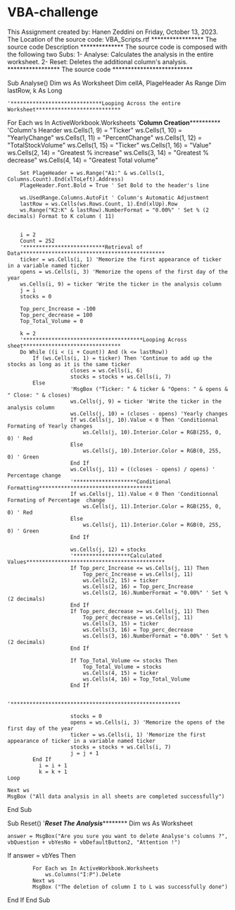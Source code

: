 # VBA-challenge
This Assignment created by: Hanen Zeddini on Friday, October 13, 2023. 
The Location of the source code: VBA_Scripts.rtf
***************** The source code Description **************
The source code is composed with the following two Subs: 
1- Analyse: Calculates the analysis in the entire worksheet.
2- Reset: Deletes the additional column's analysis.
***************** The source code **************************

Sub Analyse()
    Dim ws As Worksheet
    Dim cellA, PlageHeader As Range
    Dim lastRow, k As Long
    
    '*****************************Looping Across the entire Worksheet***************************
   For Each ws In ActiveWorkbook.Worksheets
        '**************************Column Creation************************************
        'Column's Hearder
        ws.Cells(1, 9) = "Ticker"
        ws.Cells(1, 10) = "YearlyChange"
        ws.Cells(1, 11) = "PercentChange"
        ws.Cells(1, 12) = "TotalStockVolume"
        ws.Cells(1, 15) = "Ticker"
        ws.Cells(1, 16) = "Value"
        ws.Cells(2, 14) = "Greatest % increase"
        ws.Cells(3, 14) = "Greatest % decrease"
        ws.Cells(4, 14) = "Greatest Total volume"
                            
        Set PlageHeader = ws.Range("A1:" & ws.Cells(1, Columns.Count).End(xlToLeft).Address)
        PlageHeader.Font.Bold = True ' Set Bold to the header's line
        
        ws.UsedRange.Columns.AutoFit ' Column's Automatic Adjustment
        lastRow = ws.Cells(ws.Rows.Count, 1).End(xlUp).Row
        ws.Range("K2:K" & lastRow).NumberFormat = "0.00%" ' Set % (2 decimals) Format to K column ( 11)
        

        i = 2
        Count = 252
        '**************************Retrieval of Data**********************************************
        ticker = ws.Cells(i, 1) 'Memorize the first appearance of ticker in a variable named ticker
        opens = ws.Cells(i, 3) 'Memorize the opens of the first day of the year
        ws.Cells(i, 9) = ticker 'Write the ticker in the analysis column
        j = i
        stocks = 0
        
        Top_perc_Increase = -100
        Top_perc_decrease = 100
        Top_Total_Volume = 0

        k = 2
        '**************************************Looping Across sheet*******************************
        Do While ((i < (i + Count)) And (k <= lastRow))
            If (ws.Cells(i, 1) = ticker) Then 'Continue to add up the stocks as long as it is the same ticker
                        closes = ws.Cells(i, 6)
                        stocks = stocks + ws.Cells(i, 7)
            Else
                        'MsgBox ("Ticker: " & ticker & "Opens: " & opens & " Close: " & closes)
                        ws.Cells(j, 9) = ticker 'Write the ticker in the analysis column
                        ws.Cells(j, 10) = (closes - opens) 'Yearly changes
                        If ws.Cells(j, 10).Value < 0 Then 'Conditionnal Formating of Yearly changes
                            ws.Cells(j, 10).Interior.Color = RGB(255, 0, 0) ' Red
                        Else
                            ws.Cells(j, 10).Interior.Color = RGB(0, 255, 0) ' Green
                        End If
                        ws.Cells(j, 11) = ((closes - opens) / opens) ' Percentage change
                        '********************Conditional Formatting************************************
                        If ws.Cells(j, 11).Value < 0 Then 'Conditionnal Formating of Percentage  change
                            ws.Cells(j, 11).Interior.Color = RGB(255, 0, 0) ' Red
                        Else
                            ws.Cells(j, 11).Interior.Color = RGB(0, 255, 0) ' Green
                        End If

                        ws.Cells(j, 12) = stocks
                        '******************Calculated Values********************************************
                        If Top_perc_Increase <= ws.Cells(j, 11) Then
                            Top_perc_Increase = ws.Cells(j, 11)
                            ws.Cells(2, 15) = ticker
                            ws.Cells(2, 16) = Top_perc_Increase
                            ws.Cells(2, 16).NumberFormat = "0.00%" ' Set % (2 decimals)
                        End If
                        If Top_perc_decrease >= ws.Cells(j, 11) Then
                            Top_perc_decrease = ws.Cells(j, 11)
                            ws.Cells(3, 15) = ticker
                            ws.Cells(3, 16) = Top_perc_decrease
                            ws.Cells(3, 16).NumberFormat = "0.00%" ' Set % (2 decimals)
                        End If
                        
                        If Top_Total_Volume <= stocks Then
                            Top_Total_Volume = stocks
                            ws.Cells(4, 15) = ticker
                            ws.Cells(4, 16) = Top_Total_Volume
                        End If
                        
                        '******************************************************
                        
                        stocks = 0
                        opens = ws.Cells(i, 3) 'Memorize the opens of the first day of the year
                        ticker = ws.Cells(i, 1) 'Memorize the first appearance of ticker in a variable named ticker
                        stocks = stocks + ws.Cells(i, 7)
                        j = j + 1
            End If
              i = i + 1
              k = k + 1
    Loop
            
    Next ws
    MsgBox ("All data analysis in all sheets are completed successfully")
End Sub

Sub Reset()
    '*****************Reset The Analysis*************************
    Dim ws As Worksheet
    
    answer = MsgBox("Are you sure you want to delete Analyse's columns ?", vbQuestion + vbYesNo + vbDefaultButton2, "Attention !")

   If answer = vbYes Then
    
            For Each ws In ActiveWorkbook.Worksheets
                ws.Columns("I:P").Delete
            Next ws
            MsgBox ("The deletion of column I to L was successfully done")
   End If
End Sub


